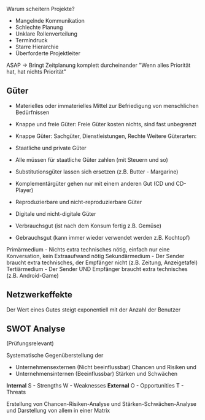 Warum scheitern Projekte?
- Mangelnde Kommunikation
- Schlechte Planung
- Unklare Rollenverteilung
- Termindruck
- Starre Hierarchie
- Überforderte Projektleiter

ASAP -> Bringt Zeitplanung komplett durcheinander
"Wenn alles Priorität hat, hat nichts Priorität"

## Güter
- Materielles oder immaterielles Mittel zur Befriedigung von menschlichen Bedürfnissen
- Knappe und freie Güter: Freie Güter kosten nichts, sind fast unbegrenzt
- Knappe Güter: Sachgüter, Dienstleistungen, Rechte
Weitere Güterarten:
- Staatliche und private Güter
- Alle müssen für staatliche Güter zahlen (mit Steuern und so)
- Substitutionsgüter lassen sich ersetzen (z.B. Butter - Margarine)
- Komplementärgüter gehen nur mit einem anderen Gut (CD und CD-Player)
- Reproduzierbare und nicht-reproduzierbare Güter
- Digitale und nicht-digitale Güter

- Verbrauchsgut (ist nach dem Konsum fertig z.B. Gemüse)
- Gebrauchsgut (kann immer wieder verwendet werden z.B. Kochtopf)

Primärmedium - Nichts extra technisches nötig, einfach nur eine Konversation, kein Extraaufwand nötig
Sekundärmedium - Der Sender braucht extra technisches, der Empfänger nicht (z.B. Zeitung, Anzeigetafel)
Tertiärmedium - Der Sender UND Empfänger braucht extra technisches (z.B. Android-Game)
## Netzwerkeffekte
Der Wert eines Gutes steigt exponentiell mit der Anzahl der Benutzer

## SWOT Analyse
(Prüfungsrelevant)

Systematische Gegenüberstellung der
- Unternehmensexternen (Nicht beeinflussbar) Chancen und Risiken und
- Unternehmensinternen (Beeinflussbar) Stärken und Schwächen

**Internal**
S - Strengths
W - Weaknesses
**External**
O - Opportunities
T - Threats

Erstellung von Chancen-Risiken-Analyse und Stärken-Schwächen-Analyse und Darstellung von allem in einer Matrix